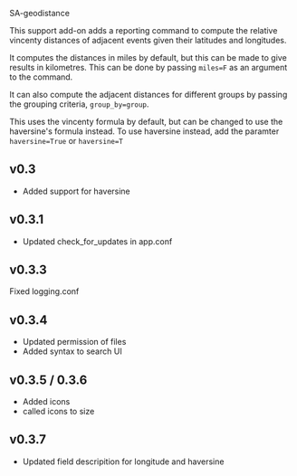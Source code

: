 SA-geodistance

This support add-on adds a reporting command to compute the relative vincenty distances of
adjacent events given their latitudes and longitudes.

It computes the distances in miles by default, but this can be made to give results in kilometres.
This can be done by passing `miles=F` as an argument to the command.

It can also compute the adjacent distances for different groups by passing the grouping criteria, `group_by=group`.

This uses the vincenty formula by default, but can be changed to use the haversine's formula instead.
To use haversine instead, add the paramter `haversine=True` or `haversine=T`


## v0.3
- Added support for haversine

## v0.3.1
- Updated check_for_updates in app.conf

## v0.3.3
Fixed logging.conf

## v0.3.4
- Updated permission of files
- Added syntax to search UI

## v0.3.5 / 0.3.6
- Added icons
- called icons to size

## v0.3.7
- Updated field descripition for longitude and haversine
